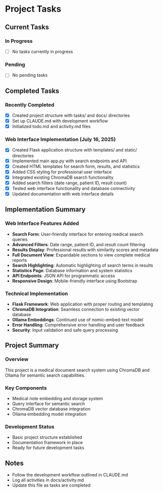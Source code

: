 # Project Tasks

## Current Tasks

### In Progress
- [ ] No tasks currently in progress

### Pending
- [ ] No pending tasks

## Completed Tasks

### Recently Completed
- [x] Created project structure with tasks/ and docs/ directories
- [x] Set up CLAUDE.md with development workflow
- [x] Initialized todo.md and activity.md files

### Web Interface Implementation (July 16, 2025)
- [x] Created Flask application structure with templates/ and static/ directories
- [x] Implemented main app.py with search endpoints and API
- [x] Created HTML templates for search form, results, and statistics
- [x] Added CSS styling for professional user interface
- [x] Integrated existing ChromaDB search functionality
- [x] Added search filters (date range, patient ID, result count)
- [x] Tested web interface functionality and database connectivity
- [x] Updated documentation with web interface details

## Implementation Summary

### Web Interface Features Added
- **Search Form**: User-friendly interface for entering medical search queries
- **Advanced Filters**: Date range, patient ID, and result count filtering
- **Results Display**: Professional results with similarity scores and metadata
- **Full Document View**: Expandable sections to view complete medical reports
- **Search Highlighting**: Automatic highlighting of search terms in results
- **Statistics Page**: Database information and system statistics
- **API Endpoints**: JSON API for programmatic access
- **Responsive Design**: Mobile-friendly interface using Bootstrap

### Technical Implementation
- **Flask Framework**: Web application with proper routing and templating
- **ChromaDB Integration**: Seamless connection to existing vector database
- **Ollama Embeddings**: Continued use of nomic-embed-text model
- **Error Handling**: Comprehensive error handling and user feedback
- **Security**: Input validation and safe query processing

## Project Summary

### Overview
This project is a medical document search system using ChromaDB and Ollama for semantic search capabilities.

### Key Components
- Medical note embedding and storage system
- Query interface for semantic search
- ChromaDB vector database integration
- Ollama embedding model integration

### Development Status
- Basic project structure established
- Documentation framework in place
- Ready for future development tasks

## Notes
- Follow the development workflow outlined in CLAUDE.md
- Log all activities in docs/activity.md
- Update this file as tasks are completed